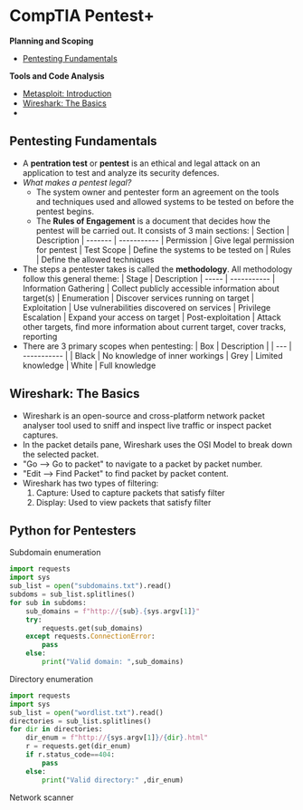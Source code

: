 # CompTIA Pentest+

**Planning and Scoping**
- [Pentesting Fundamentals](#pentesting-fundamentals)

**Tools and Code Analysis**
- [Metasploit: Introduction](/tryhackme/complete_beginner_path.md#metasploit-introduction)
- [Wireshark: The Basics](#wireshark-the-basics)
- []()

## Pentesting Fundamentals
- A **pentration test** or **pentest** is an ethical and legal attack on an application to test and analyze its security defences.
- *What makes a pentest legal?*
    - The system owner and pentester form an agreement on the tools and techniques used and allowed systems to be tested on before the pentest begins.
    - The **Rules of Engagement** is a document that decides how the pentest will be carried out. It consists of 3 main sections: 
        | Section | Description 
        | ------- | ----------- 
        | Permission | Give legal permission for pentest
        | Test Scope | Define the systems to be tested on
        | Rules | Define the allowed techniques
- The steps a pentester takes is called the **methodology**. All methodology follow this general theme:
    | Stage | Description
    | ----- | -----------
    | Information Gathering | Collect publicly accessible information about target(s)
    | Enumeration | Discover services running on target
    | Exploitation | Use vulnerabilities discovered on services
    | Privilege Escalation | Expand your access on target
    | Post-exploitation | Attack other targets, find more information about current target, cover tracks, reporting
- There are 3 primary scopes when pentesting:
    | Box   | Description |
    | ---   | ----------- |
    | Black | No knowledge of inner workings
    | Grey  | Limited knowledge
    | White | Full knowledge

## Wireshark: The Basics
- Wireshark is an open-source and cross-platform network packet analyser tool used to sniff and inspect live traffic or inspect packet captures.
- In the packet details pane, Wireshark uses the OSI Model to break down the selected packet.
- "Go --> Go to packet" to navigate to a packet by packet number.
- "Edit --> Find Packet" to find packet by packet content.
- Wireshark has two types of filtering:
    1. Capture: Used to capture packets that satisfy filter
    2. Display: Used to view packets that satisfy filter

## Python for Pentesters
Subdomain enumeration
```python
import requests 
import sys 
sub_list = open("subdomains.txt").read() 
subdoms = sub_list.splitlines()
for sub in subdoms:
    sub_domains = f"http://{sub}.{sys.argv[1]}" 
    try:
        requests.get(sub_domains)
    except requests.ConnectionError: 
        pass
    else:
        print("Valid domain: ",sub_domains)  
```
Directory enumeration
```python
import requests 
import sys 
sub_list = open("wordlist.txt").read() 
directories = sub_list.splitlines()
for dir in directories:
    dir_enum = f"http://{sys.argv[1]}/{dir}.html" 
    r = requests.get(dir_enum)
    if r.status_code==404: 
        pass
    else:
        print("Valid directory:" ,dir_enum)
```
Network scanner 
```python

```